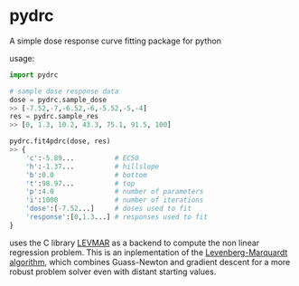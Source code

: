 # pydrc
A simple dose response curve fitting package for python

usage:

```python
import pydrc

# sample dose response data
dose = pydrc.sample_dose
>> [-7.52,-7,-6.52,-6,-5.52,-5,-4]
res = pydrc.sample_res
>> [0, 1.3, 10.2, 43.3, 75.1, 91.5, 100]

pydrc.fit4pdrc(dose, res)
>> {
	'c':-5.89...          # EC50
	'h':-1.37...          # hillslope
	'b':0.0               # bottom
	't':98.97...          # top
	'p':4.0               # number of parameters
	'i':1000              # number of iterations
	'dose':[-7.52...]     # doses used to fit
	'response':[0,1.3...] # responses used to fit
}
```

uses the C library [LEVMAR](http://users.ics.forth.gr/~lourakis/levmar/) as
a backend to compute the non linear regression problem. This is an inplementation of the [Levenberg-Marquardt algorithm](https://en.wikipedia.org/wiki/Levenberg%E2%80%93Marquardt_algorithm), which combines Guass-Newton and gradient descent for a more robust problem solver even with distant starting values.
